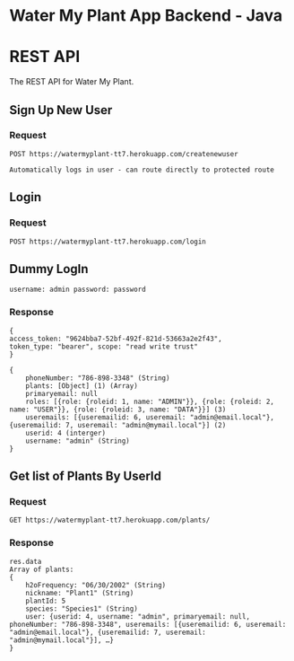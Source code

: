 # Water My Plant App Backend - Java

# REST API

The REST API for Water My Plant.

## Sign Up New User

### Request

`POST https://watermyplant-tt7.herokuapp.com/createnewuser`

    Automatically logs in user - can route directly to protected route

## Login

### Request
`POST https://watermyplant-tt7.herokuapp.com/login`

## Dummy LogIn
`username: admin password: password`

### Response


    {
    access_token: "9624bba7-52bf-492f-821d-53663a2e2f43",
    token_type: "bearer", scope: "read write trust"
    }

    {
        phoneNumber: "786-898-3348" (String)
        plants: [Object] (1) (Array)
        primaryemail: null
        roles: [{role: {roleid: 1, name: "ADMIN"}}, {role: {roleid: 2, name: "USER"}}, {role: {roleid: 3, name: "DATA"}}] (3)
        useremails: [{useremailid: 6, useremail: "admin@email.local"}, {useremailid: 7, useremail: "admin@mymail.local"}] (2)
        userid: 4 (interger)
        username: "admin" (String)
    }

## Get list of Plants By UserId

### Request

`GET https://watermyplant-tt7.herokuapp.com/plants/`

### Response
    res.data
    Array of plants:
    {
        h2oFrequency: "06/30/2002" (String)
        nickname: "Plant1" (String)
        plantId: 5
        species: "Species1" (String)
        user: {userid: 4, username: "admin", primaryemail: null, phoneNumber: "786-898-3348", useremails: [{useremailid: 6, useremail: "admin@email.local"}, {useremailid: 7, useremail: "admin@mymail.local"}], …}
    }

